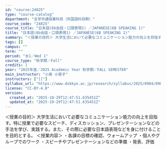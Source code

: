 ```yaml
---
id: "course:24825"
type: "course-catalog"
department: "全学共通授業科目（外国語科目群）"
course_code: "24825"
course_title: "日本語(6b会話・口頭表現1) ／JAPANESE(6B SPEAKING 1)"
title: "日本語(6b会話・口頭表現1) ／JAPANESE(6B SPEAKING 1)"
summary: "＜授業の目的＞ 大学生活において必要なコミュニケーション能力の向上を目指す。特に授業で必要なスピーチ、ディスカッション、プレゼンテーションなどの手法を学び、実践する。また、その際に必要な日本語表現などを身に付けることを目的とする。 ＜授業内…"
tags: []
campus: ""
term: ""
period: "水1／Wed 1"
course_type: "秋学期／Fall"
credits: 1
year: "2025年度／2025 Academic Year 秋学期／FALL SEMESTER"
main_instructor: "小島 小夜子"
instructors: ["[]"]
syllabus_url: "https://www.dokkyo.ac.jp/research/syllabus/2025/0904/0904_24825_ja_JP.html"
license: "CC-BY-4.0"
version:
  created_at: "2025-10-29T12:47:51.635451Z"
  updated_at: "2025-10-29T12:47:51.635451Z"
---
```

＜授業の目的＞ 大学生活において必要なコミュニケーション能力の向上を目指す。特に授業で必要なスピーチ、ディスカッション、プレゼンテーションなどの手法を学び、実践する。また、その際に必要な日本語表現などを身に付けることを目的とする。 ＜授業内容＞ ・各課の目標の確認、ウォームアップ ・個人やグループでのワーク ・スピーチやプレゼンテーションなどの準備 ・発表、評価
